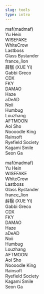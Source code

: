 ```yaml
---
slug: tools
type: intro
---
```

<!-- contributors -->

maf(madmaf)<br>
Yu Hein<br>
WISEFAKE<br>
WhiteCrow<br>
Lastboss<br>
Glass Bystander<br>
france_lion<br>
薛翳 (XUE Yi)<br>
Gabbi Greco<br>
CDX<br>
FKY<br>
DAMAO<br>
Haze<br>
aDeAD<br>
Noii<br>
Humbug<br>
Louzhang<br>
AFTMOON<br>
Aoi Sho<br>
Noooodle King<br>
Rainsoft<br>
Ryefield Society<br>
Kagami Smile<br>
Seon Ga<br>

<!-- lang -->

maf(madmaf)<br>
Yu Hein<br>
WISEFAKE<br>
WhiteCrow<br>
Lastboss<br>
Glass Bystander<br>
france_lion<br>
薛翳 (XUE Yi)<br>
Gabbi Greco<br>
CDX<br>
FKY<br>
DAMAO<br>
Haze<br>
aDeAD<br>
Noii<br>
Humbug<br>
Louzhang<br>
AFTMOON<br>
Aoi Sho<br>
Noooodle King<br>
Rainsoft<br>
Ryefield Society<br>
Kagami Smile<br>
Seon Ga<br>
